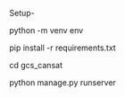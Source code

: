 Setup-

python -m venv env

pip install -r requirements.txt

cd gcs_cansat 

python manage.py runserver
